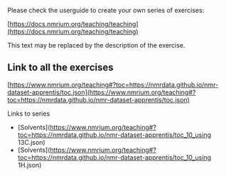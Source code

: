 Please check the userguide to create your own series of exercises:

[https://docs.nmrium.org/teaching/teaching](https://docs.nmrium.org/teaching/teaching)

This text may be replaced by the description of the exercise.

## Link to all the exercises

[https://www.nmrium.org/teaching#?toc=https://nmrdata.github.io/nmr-dataset-apprentis/toc.json](https://www.nmrium.org/teaching#?toc=https://nmrdata.github.io/nmr-dataset-apprentis/toc.json)

Links to series

* [Solvents](https://www.nmrium.org/teaching#?toc=https://nmrdata.github.io/nmr-dataset-apprentis/toc_10_using 13C.json)
* [Solvents](https://www.nmrium.org/teaching#?toc=https://nmrdata.github.io/nmr-dataset-apprentis/toc_10_using 1H.json)
